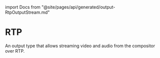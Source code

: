 import Docs from "@site/pages/api/generated/output-RtpOutputStream.md"

# RTP

An output type that allows streaming video and audio from the compositor over RTP.

<Docs />
